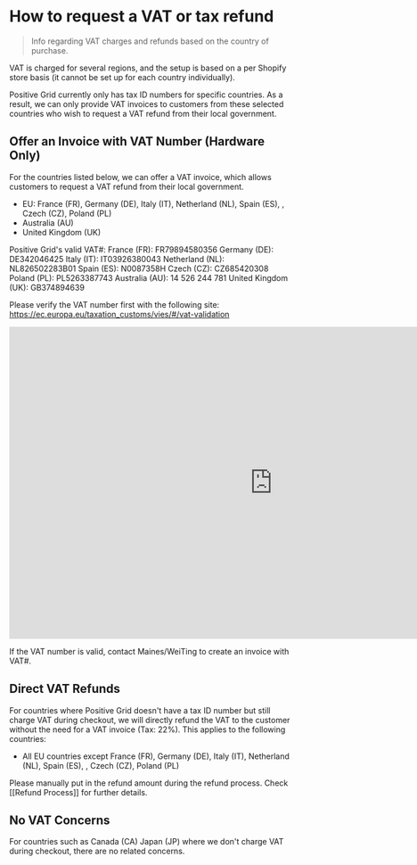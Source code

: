 # How to request a VAT or tax refund

> Info regarding VAT charges and refunds based on the country of purchase.

VAT is charged for several regions, and the setup is based on a per Shopify store basis (it cannot be set up for each country individually).

Positive Grid currently only has tax ID numbers for specific countries. As a result, we can only provide VAT invoices to customers from these selected countries who wish to request a VAT refund from their local government. 

## Offer an Invoice with VAT Number (Hardware Only)

For the countries listed below, we can offer a VAT invoice, which allows customers to request a VAT refund from their local government. 

-  EU: France (FR), Germany (DE), Italy (IT), Netherland (NL), Spain (ES), , Czech (CZ), Poland (PL)
- Australia (AU)
- United Kingdom (UK)

Positive Grid's valid VAT#:
France (FR): FR79894580356
Germany (DE): DE342046425
Italy (IT): IT03926380043
Netherland (NL): NL826502283B01
Spain (ES): N0087358H
Czech (CZ): CZ685420308
Poland (PL): PL5263387743
Australia (AU): 14 526 244 781
United Kingdom (UK): GB374894639

Please verify the VAT number first with the following site:
https://ec.europa.eu/taxation_customs/vies/#/vat-validation
<iframe src="https://docs.google.com/presentation/d/e/2PACX-1vR7bREZgM0YUoH5gtYtWGqVmNcMpgYTtNKh8q79-TsghA-IFj5M9_E8I3F37fpH1i501Alwd3qCHIaa/embed?start=false" frameborder="0" width="944" height="560" allowfullscreen="true" mozallowfullscreen="true" webkitallowfullscreen="true"></iframe>

If the VAT number is valid, contact Maines/WeiTing to create an invoice with VAT#.


## Direct VAT Refunds

For countries where Positive Grid doesn't have a tax ID number but still charge VAT during checkout, we will directly refund the VAT to the customer without the need for a VAT invoice (Tax: 22%). This applies to the following countries:

- All EU countries except France (FR), Germany (DE), Italy (IT), Netherland (NL), Spain (ES), , Czech (CZ), Poland (PL)

Please manually put in the refund amount during the refund process. Check [[Refund Process]] for further details.

## No VAT Concerns

For countries such as Canada (CA) Japan (JP) where we don't charge VAT during checkout, there are no related concerns. 
